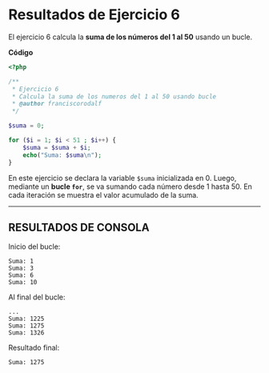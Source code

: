 # Resultados de Ejercicio 6

El ejercicio 6 calcula la **suma de los números del 1 al 50** usando un bucle.

**Código**

```php
<?php

/**
 * Ejercicio 6
 * Calcula la suma de los numeros del 1 al 50 usando bucle
 * @author franciscorodalf
 */

$suma = 0;

for ($i = 1; $i < 51 ; $i++) { 
    $suma = $suma + $i;
    echo("Suma: $suma\n");
}
```

En este ejercicio se declara la variable `$suma` inicializada en 0.
Luego, mediante un **bucle `for`**, se va sumando cada número desde 1 hasta 50.
En cada iteración se muestra el valor acumulado de la suma.

---

## RESULTADOS DE CONSOLA

Inicio del bucle:

```console
Suma: 1
Suma: 3
Suma: 6
Suma: 10
```

Al final del bucle:

```console
...
Suma: 1225
Suma: 1275
Suma: 1326
```

Resultado final:

```console
Suma: 1275
```
